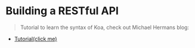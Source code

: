 # Building a RESTful API

> Tutorial to learn the syntax of Koa, check out Michael Hermans blog:

- [Tutorial(click me)](http://mherman.org/blog/2017/08/23/building-a-restful-api-with-koa-and-postgres/#.WbLpp9OGNpQ)
